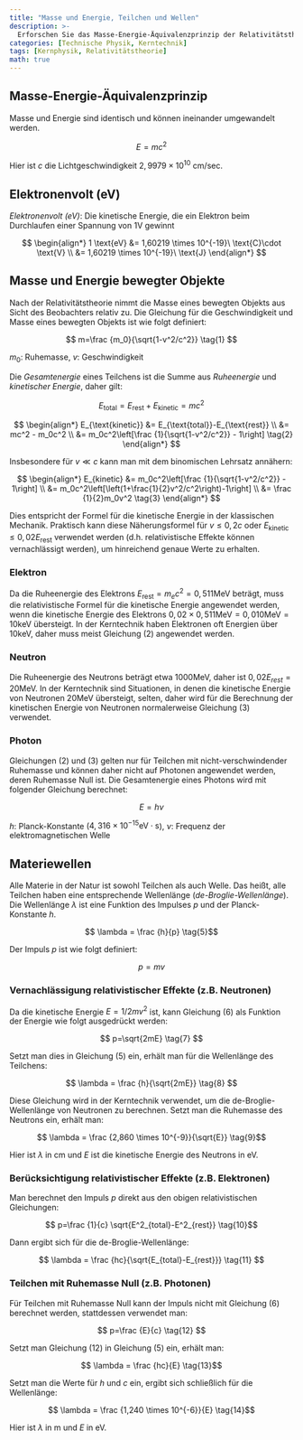 ```yaml
---
title: "Masse und Energie, Teilchen und Wellen"
description: >-
  Erforschen Sie das Masse-Energie-Äquivalenzprinzip der Relativitätstheorie und berechnen Sie die Energie eines bewegten Elektrons unter Berücksichtigung relativistischer Effekte.
categories: [Technische Physik, Kerntechnik]
tags: [Kernphysik, Relativitätstheorie]
math: true
---
```


## Masse-Energie-Äquivalenzprinzip
Masse und Energie sind identisch und können ineinander umgewandelt werden.

$$ E=mc^2 $$

Hier ist $c$ die Lichtgeschwindigkeit $2,9979 \times 10^{10}\ \text{cm/sec}$.

## Elektronenvolt (eV)
*Elektronenvolt (eV)*: Die kinetische Energie, die ein Elektron beim Durchlaufen einer Spannung von 1V gewinnt

$$
\begin{align*} 
1 \text{eV} &= 1,60219 \times 10^{-19}\ \text{C}\cdot \text{V}
\\ &= 1,60219 \times 10^{-19}\ \text{J}
\end{align*}
$$

## Masse und Energie bewegter Objekte
Nach der Relativitätstheorie nimmt die Masse eines bewegten Objekts aus Sicht des Beobachters relativ zu. Die Gleichung für die Geschwindigkeit und Masse eines bewegten Objekts ist wie folgt definiert:

$$ m=\frac {m_0}{\sqrt{1-v^2/c^2}} \tag{1} $$

$m_0$: Ruhemasse, $v$: Geschwindigkeit

Die *Gesamtenergie* eines Teilchens ist die Summe aus *Ruheenergie* und *kinetischer Energie*, daher gilt:

$$ E_{\text{total}} = E_{\text{rest}}+E_{\text{kinetic}} = mc^2$$

$$
\begin{align*}
E_{\text{kinetic}} &= E_{\text{total}}-E_{\text{rest}}
\\ &= mc^2 - m_0c^2
\\ &= m_0c^2\left[\frac {1}{\sqrt{1-v^2/c^2}} - 1\right] \tag{2}
\end{align*}
$$

Insbesondere für $v\ll c$ kann man mit dem binomischen Lehrsatz annähern:

$$
\begin{align*}
E_{kinetic} &= m_0c^2\left[\frac {1}{\sqrt{1-v^2/c^2}} - 1\right]
\\ &= m_0c^2\left[\left(1+\frac{1}{2}v^2/c^2\right)-1\right]
\\ &= \frac {1}{2}m_0v^2 \tag{3}
\end{align*}
$$

Dies entspricht der Formel für die kinetische Energie in der klassischen Mechanik. Praktisch kann diese Näherungsformel für $v\leq 0,2c$ oder $E_{\text{kinetic}} \leq 0,02E_{\text{rest}}$ verwendet werden (d.h. relativistische Effekte können vernachlässigt werden), um hinreichend genaue Werte zu erhalten.

### Elektron
Da die Ruheenergie des Elektrons $E_{\text{rest}}=m_ec^2=0,511 \text{MeV}$ beträgt, muss die relativistische Formel für die kinetische Energie angewendet werden, wenn die kinetische Energie des Elektrons $0,02\times 0,511 \text{MeV}=0,010 \text{MeV}=10 \text{keV}$ übersteigt. In der Kerntechnik haben Elektronen oft Energien über 10keV, daher muss meist Gleichung (2) angewendet werden.

### Neutron
Die Ruheenergie des Neutrons beträgt etwa 1000MeV, daher ist $0,02E_{rest}=20\text{MeV}$. In der Kerntechnik sind Situationen, in denen die kinetische Energie von Neutronen 20MeV übersteigt, selten, daher wird für die Berechnung der kinetischen Energie von Neutronen normalerweise Gleichung (3) verwendet.

### Photon
Gleichungen (2) und (3) gelten nur für Teilchen mit nicht-verschwindender Ruhemasse und können daher nicht auf Photonen angewendet werden, deren Ruhemasse Null ist. Die Gesamtenergie eines Photons wird mit folgender Gleichung berechnet:

$$ E = h\nu \tag{4} $$

$h$: Planck-Konstante ($4,316 \times 10^{-15} \text{eV}\cdot\text{s}$), $\nu$: Frequenz der elektromagnetischen Welle

## Materiewellen
Alle Materie in der Natur ist sowohl Teilchen als auch Welle. Das heißt, alle Teilchen haben eine entsprechende Wellenlänge (*de-Broglie-Wellenlänge*). Die Wellenlänge $\lambda$ ist eine Funktion des Impulses $p$ und der Planck-Konstante $h$.

$$ \lambda = \frac {h}{p} \tag{5}$$

Der Impuls $p$ ist wie folgt definiert:

$$ p = mv \tag{6} $$

### Vernachlässigung relativistischer Effekte (z.B. Neutronen)
Da die kinetische Energie $E=1/2 mv^2$ ist, kann Gleichung (6) als Funktion der Energie wie folgt ausgedrückt werden:

$$ p=\sqrt{2mE} \tag{7} $$

Setzt man dies in Gleichung (5) ein, erhält man für die Wellenlänge des Teilchens:

$$ \lambda = \frac {h}{\sqrt{2mE}} \tag{8} $$

Diese Gleichung wird in der Kerntechnik verwendet, um die de-Broglie-Wellenlänge von Neutronen zu berechnen. Setzt man die Ruhemasse des Neutrons ein, erhält man:

$$ \lambda = \frac {2,860 \times 10^{-9}}{\sqrt{E}} \tag{9}$$

Hier ist $\lambda$ in cm und $E$ ist die kinetische Energie des Neutrons in eV.

### Berücksichtigung relativistischer Effekte (z.B. Elektronen)
Man berechnet den Impuls $p$ direkt aus den obigen relativistischen Gleichungen:

$$ p=\frac {1}{c} \sqrt{E^2_{total}-E^2_{rest}} \tag{10}$$

Dann ergibt sich für die de-Broglie-Wellenlänge:

$$ \lambda = \frac {hc}{\sqrt{E_{total}-E_{rest}}} \tag{11} $$

### Teilchen mit Ruhemasse Null (z.B. Photonen)
Für Teilchen mit Ruhemasse Null kann der Impuls nicht mit Gleichung (6) berechnet werden, stattdessen verwendet man:

$$ p=\frac {E}{c} \tag{12} $$

Setzt man Gleichung (12) in Gleichung (5) ein, erhält man:

$$ \lambda = \frac {hc}{E} \tag{13}$$

Setzt man die Werte für $h$ und $c$ ein, ergibt sich schließlich für die Wellenlänge:

$$ \lambda = \frac {1,240 \times 10^{-6}}{E} \tag{14}$$

Hier ist $\lambda$ in m und $E$ in eV.